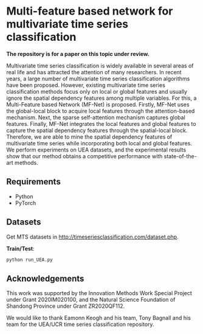 # Multi-feature based network for multivariate time series classification

**The repository is for a paper on this topic under review.**


Multivariate time series classification is widely available in several areas of real life and has attracted the attention of many researchers. In recent years, a large number of multivariate time series classification algorithms have been proposed. However, existing multivariate time series classification methods focus only on local or global features and usually ignore the spatial dependency features among multiple variables. For this, a Multi-Feature based Network (MF-Net) is proposed. Firstly, MF-Net uses the global-local block to acquire local features through the attention-based mechanism. Next, the sparse self-attention mechanism captures global features. Finally, MF-Net integrates the local features and global features to capture the spatial dependency features through the spatial-local block. Therefore, we are able to mine the spatial dependency features of multivariate time series while incorporating both local and global features. We perform experiments on UEA datasets, and the experimental results show that our method obtains a competitive performance with state-of-the-art methods.

## Requirements
* Python 
* PyTorch 

## Datasets
Get MTS datasets in http://timeseriesclassification.com/dataset.php.

**Train/Test**:

```bash
python run_UEA.py
```

## Acknowledgements
This work was supported by the Innovation Methods Work Special Project under Grant 2020IM020100, and the Natural Science Foundation of Shandong Province under Grant ZR2020QF112.

We would like to thank Eamonn Keogh and his team, Tony Bagnall and his team for the UEA/UCR time series classification repository.
